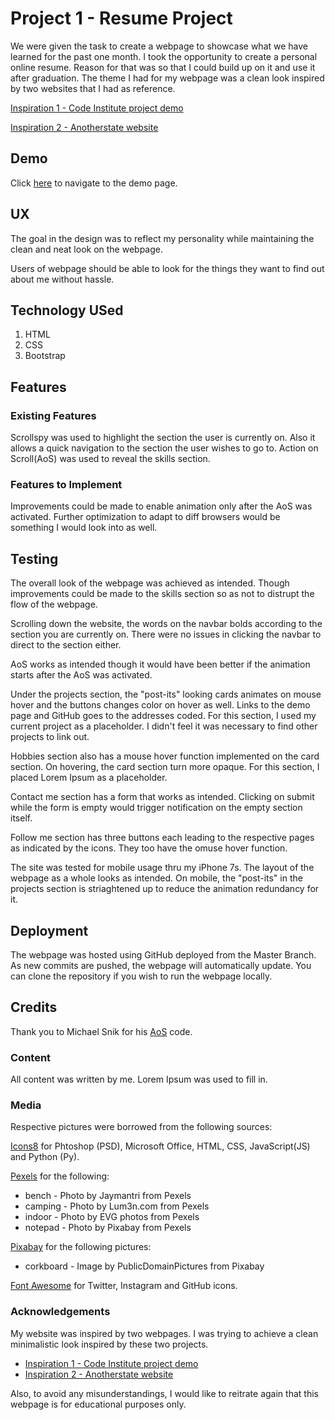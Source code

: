 # Project 1 - Resume Project

We were given the task to create a webpage to showcase what we have learned for the past one month. I took the opportunity to create a personal online resume. Reason for that was so that I could build up on it and use it after graduation. The theme I had for my webpage was a clean look inspired by two websites that I had as reference.

[ Inspiration 1 - Code Institute project demo](https://code-institute-solutions.github.io/StudentExampleProjectGradeFive/) 

[Inspiration 2 - Anotherstate website](https://anotherstate.co/)

## Demo

Click [here](https://muhdarifrawi.github.io/resume-project/) to navigate to the demo page. 

## UX

The goal in the design was to reflect my personality while maintaining the clean and neat look on the webpage. 

Users of webpage should be able to look for the things they want to find out about me without hassle. 

## Technology USed
1. HTML
2. CSS
3. Bootstrap 

## Features

### Existing Features

Scrollspy was used to highlight the section the user is currently on. Also it allows a quick navigation to the section the user wishes to go to. Action on Scroll(AoS) was used to reveal the skills section. 

### Features to Implement

Improvements could be made to enable animation only after the AoS was activated. Further optimization to adapt to diff browsers would be something I would look into as well. 

## Testing 
The overall look of the webpage was achieved as intended. Though improvements could be made to the skills section so as not to distrupt the flow of the webpage. 

Scrolling down the website, the words on the navbar bolds according to the section you are currently on. There were no issues in clicking the navbar to direct to the section either. 

AoS works as intended though it would have been better if the animation starts after the AoS was activated.

Under the projects section, the "post-its" looking cards animates on mouse hover and the buttons changes color on hover as well. Links to the demo page and GitHub goes to the addresses coded. For this section, I used my current project as a placeholder. I didn't feel it was necessary to find other projects to link out. 

Hobbies section also has a mouse hover function implemented on the card section. On hovering, the card section turn more opaque. For this section, I placed Lorem Ipsum as a placeholder. 

Contact me section has a form that works as intended. Clicking on submit while the form is empty would trigger notification on the empty section itself. 

Follow me section has three buttons each leading to the respective pages as indicated by the icons. They too have the omuse hover function. 

The site was tested for mobile usage thru my iPhone 7s. The layout of the webpage as a whole looks as intended. On mobile, the "post-its" in the projects section is striaghtened up to reduce the animation redundancy for it. 

## Deployment

The webpage was hosted using GitHub deployed from the Master Branch. As new commits are pushed, the webpage will automatically update. You can clone the repository if you wish to run the webpage locally. 

## Credits

Thank you to Michael Snik for his [AoS](https://michalsnik.github.io/aos/) code. 

### Content
All content was written by me. Lorem Ipsum was used to fill in. 

### Media

Respective pictures were borrowed from the following sources: 

[Icons8](https://icons8.com/icons) for Phtoshop (PSD), Microsoft Office, HTML, CSS, JavaScript(JS) and Python (Py).

[Pexels](https://www.pexels.com/) for the following: 
* bench - Photo by Jaymantri from Pexels
* camping - Photo by Lum3n.com from Pexels
* indoor - Photo by EVG photos from Pexels
* notepad - Photo by Pixabay from Pexels
         
[Pixabay](https://pixabay.com/) for the following pictures:
* corkboard - Image by PublicDomainPictures from Pixabay 

[Font Awesome](https://fontawesome.com/) for Twitter, Instagram and GitHub icons. 

### Acknowledgements
My website was inspired by two webpages. I was trying to achieve a clean minimalistic look inspired by these two projects. 

* [Inspiration 1 - Code Institute project demo](https://code-institute-solutions.github.io/StudentExampleProjectGradeFive/)
* [Inspiration 2 - Anotherstate website](https://anotherstate.co/)

Also, to avoid any misunderstandings, I would like to reitrate again that this webpage is for educational purposes only.  
